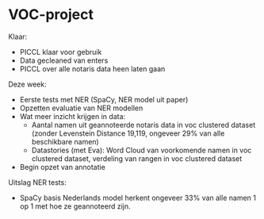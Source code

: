 # VOC-project

Klaar:
- PICCL klaar voor gebruik
- Data gecleaned van enters
- PICCL over alle notaris data heen laten gaan

Deze week:
- Eerste tests met NER (SpaCy, NER model uit paper)
- Opzetten evaluatie van NER modellen
- Wat meer inzicht krijgen in data:
  - Aantal namen uit geannoteerde notaris data in voc clustered dataset (zonder Levenstein Distance 19,119, ongeveer 29% van alle beschikbare namen)
  - Datastories (met Eva): Word Cloud van voorkomende namen in voc clustered dataset, verdeling van rangen in voc clustered dataset
- Begin opzet van annotatie

Uitslag NER tests:
- SpaCy basis Nederlands model herkent ongeveer 33% van alle namen 1 op 1 met hoe ze geannoteerd zijn.
